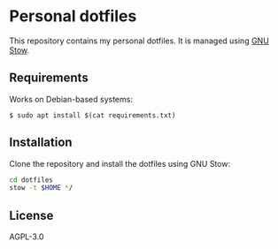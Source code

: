 # Personal dotfiles

This repository contains my personal dotfiles. It is managed using
[GNU Stow](https://www.gnu.org/software/stow/).

## Requirements

Works on Debian-based systems:

```console
$ sudo apt install $(cat requirements.txt)
```

## Installation

Clone the repository and install the dotfiles using GNU Stow:

```bash
cd dotfiles
stow -t $HOME */
```

## License

AGPL-3.0
